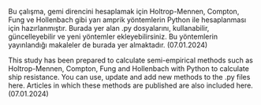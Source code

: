 Bu çalışma, gemi direncini hesaplamak için Holtrop-Mennen, Compton, Fung ve Hollenbach gibi yarı amprik yöntemlerin Python ile hesaplanması için hazırlanmıştır.
Burada yer alan .py dosyalarını, kullanabilir, güncelleyebilir ve yeni yöntemler ekleyebilirsiniz.
Bu yöntemlerin yayınlandığı makaleler de burada yer almaktadır.
(07.01.2024)

This study has been prepared to calculate semi-empirical methods such as Holtrop-Mennen, Compton, Fung and Hollenbach with Python to calculate ship resistance.
You can use, update and add new methods to the .py files here.
Articles in which these methods are published are also included here.
(07.01.2024)
